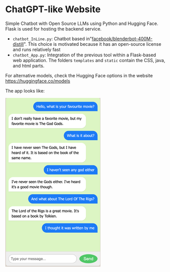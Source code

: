 # ChatGPT-like Website
Simple Chatbot with Open Source LLMs using Python and Hugging Face.
Flask is used for hosting the backend service.

 - `chatbot_InLine.py`: Chatbot based  in"[facebook/blenderbot-400M-distill](https://huggingface.co/facebook/blenderbot-400M-distill)". This choice is motivated because it has an open-source license and runs relatively fast
 - `chatbot_App.py`: Integration of the previous tool within a Flask-based web application. The folders `templates` and `static` contain the CSS, java, and html parts. 
 

For alternative models, check the Hugging Face options in the website https://huggingface.co/models

<!--
GenAI_2_WebChatbot
├── chatbot_App.py                 # The main Flask application script
├── chatbot_InLine.txt             # To run in terminal
├── templates/
│   └── index.html                 # The HTML template for the chat interface
└── static/
    ├── styles.css                 # CSS file for styling the interface
    └── scripts.js                 # JavaScript for handling user interactions
-->

The app looks like:

<!--![css result](https://github.com/MartinezAgullo/GenAI_2_WebChatbot/blob/main/Interface.png)-->
<img src="https://github.com/MartinezAgullo/GenAI_2_WebChatbot/blob/main/Interface.png" alt="css result" width="300"/>
